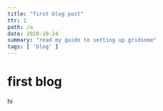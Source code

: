 ```yaml
---
title: "first blog post"
ttr: 1
path: /a
date: 2020-10-24
summary: "read my guide to setting up gridsome"
tags: [ 'blog' ]
---
```


# first blog

hi
